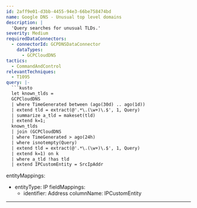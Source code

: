 ```yaml
---
id: 2aff9e01-d3bb-4455-94e3-66be758474bd
name: Google DNS - Unusual top level domains
description: |
  'Query searches for unusual TLDs.'
severity: Medium
requiredDataConnectors:
  - connectorId: GCPDNSDataConnector
    dataTypes:
      - GCPCloudDNS
tactics:
  - CommandAndControl
relevantTechniques:
  - T1095
query: |-
  ```kusto
  let known_tlds =
  GCPCloudDNS
  | where TimeGenerated between (ago(30d) .. ago(1d))
  | extend tld = extract(@'.*\.(\w+)\.$', 1, Query)
  | summarize a_tld = makeset(tld)
  | extend k=1;
  known_tlds
  | join (GCPCloudDNS
  | where TimeGenerated > ago(24h)
  | where isnotempty(Query)
  | extend tld = extract(@'.*\.(\w+)\.$', 1, Query)
  | extend k=1) on k
  | where a_tld !has tld
  | extend IPCustomEntity = SrcIpAddr
  ```
entityMappings:
  - entityType: IP
    fieldMappings:
      - identifier: Address
        columnName: IPCustomEntity
---
```


